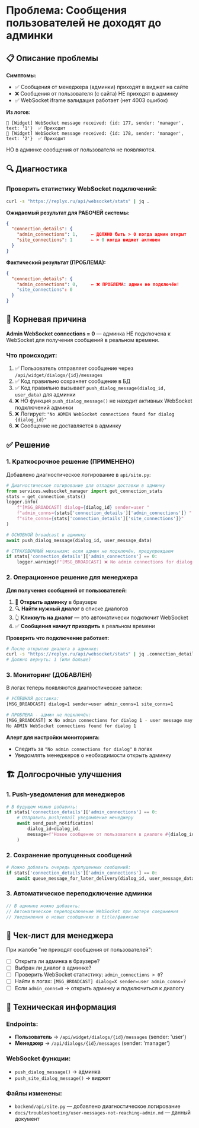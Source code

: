 # Проблема: Сообщения пользователей не доходят до админки

## 📋 Описание проблемы

**Симптомы:**
- ✅ Сообщения от менеджера (админки) приходят в виджет на сайте
- ❌ Сообщения от пользователя (с сайта) НЕ приходят в админку
- ✅ WebSocket iframe валидация работает (нет 4003 ошибок)

**Из логов:**
```
📨 [Widget] WebSocket message received: {id: 177, sender: 'manager', text: '1'}  ✅ Приходит
📨 [Widget] WebSocket message received: {id: 178, sender: 'manager', text: '2'}  ✅ Приходит
```

НО в админке сообщения от пользователя не появляются.

## 🔍 Диагностика

### Проверить статистику WebSocket подключений:

```bash
curl -s "https://replyx.ru/api/websocket/stats" | jq .
```

**Ожидаемый результат для РАБОЧЕЙ системы:**
```json
{
  "connection_details": {
    "admin_connections": 1,     ← ДОЛЖНО быть > 0 когда админ открыт
    "site_connections": 1       ← > 0 когда виджет активен
  }
}
```

**Фактический результат (ПРОБЛЕМА):**
```json
{
  "connection_details": {
    "admin_connections": 0,     ← ❌ ПРОБЛЕМА: админ не подключён!
    "site_connections": 0
  }
}
```

## 🎯 Корневая причина

**Admin WebSocket connections = 0** — админка НЕ подключена к WebSocket для получения сообщений в реальном времени.

### Что происходит:
1. ✅ Пользователь отправляет сообщение через `/api/widget/dialogs/{id}/messages`
2. ✅ Код правильно сохраняет сообщение в БД
3. ✅ Код правильно вызывает `push_dialog_message(dialog_id, user_data)` для админки
4. ❌ НО функция `push_dialog_message()` не находит активных WebSocket подключений админки
5. ❌ Логирует: `"No ADMIN WebSocket connections found for dialog {dialog_id}"`
6. ❌ Сообщение не доставляется в админку

## ✅ Решение

### 1. Краткосрочное решение (ПРИМЕНЕНО)

Добавлено диагностическое логирование в `api/site.py`:

```python
# Диагностическое логирование для отладки доставки в админку
from services.websocket_manager import get_connection_stats
stats = get_connection_stats()
logger.info(
    f"[MSG_BROADCAST] dialog={dialog_id} sender=user "
    f"admin_conns={stats['connection_details']['admin_connections']} "
    f"site_conns={stats['connection_details']['site_connections']}"
)

# ОСНОВНОЙ broadcast в админку
await push_dialog_message(dialog_id, user_message_data)

# СТРАХОВОЧНЫЙ механизм: если админ не подключён, предупреждаем
if stats['connection_details']['admin_connections'] == 0:
    logger.warning(f"[MSG_BROADCAST] ❌ No admin connections for dialog {dialog_id} - user message may be lost!")
```

### 2. Операционное решение для менеджера

**Для получения сообщений от пользователей:**

1. 📱 **Открыть админку** в браузере
2. 🔍 **Найти нужный диалог** в списке диалогов 
3. 👆 **Кликнуть на диалог** — это автоматически подключит WebSocket
4. ✅ **Сообщения начнут приходить** в реальном времени

**Проверить что подключение работает:**
```bash
# После открытия диалога в админке:
curl -s "https://replyx.ru/api/websocket/stats" | jq .connection_details.admin_connections
# Должно вернуть: 1 (или больше)
```

### 3. Мониторинг (ДОБАВЛЕН)

В логах теперь появляются диагностические записи:

```bash
# УСПЕШНАЯ доставка:
[MSG_BROADCAST] dialog=1 sender=user admin_conns=1 site_conns=1

# ПРОБЛЕМА - админ не подключён:
[MSG_BROADCAST] ❌ No admin connections for dialog 1 - user message may be lost!
No ADMIN WebSocket connections found for dialog 1
```

**Алерт для настройки мониторинга:**
- Следить за `"No admin connections for dialog"` в логах
- Уведомлять менеджеров о необходимости открыть админку

## 🏗️ Долгосрочные улучшения

### 1. Push-уведомления для менеджеров
```python
# В будущем можно добавить:
if stats['connection_details']['admin_connections'] == 0:
    # Отправить push/email уведомление менеджеру
    await send_push_notification(
        dialog_id=dialog_id,
        message=f"Новое сообщение от пользователя в диалоге #{dialog_id}"
    )
```

### 2. Сохранение пропущенных сообщений
```python
# Можно добавить очередь пропущенных сообщений:
if stats['connection_details']['admin_connections'] == 0:
    await queue_message_for_later_delivery(dialog_id, user_message_data)
```

### 3. Автоматическое переподключение админки
```javascript
// В админке можно добавить:
// Автоматическое переподключение WebSocket при потере соединения
// Уведомления о новых сообщениях в title/фавиконе
```

## 📝 Чек-лист для менеджера

При жалобе "не приходят сообщения от пользователей":

- [ ] Открыта ли админка в браузере?
- [ ] Выбран ли диалог в админке?
- [ ] Проверить WebSocket статистику: `admin_connections > 0`?
- [ ] Найти в логах: `[MSG_BROADCAST] dialog=X sender=user admin_conns=?`
- [ ] Если `admin_conns=0` → открыть админку и подключиться к диалогу

## 🔧 Техническая информация

### Endpoints:
- **Пользователь** → `/api/widget/dialogs/{id}/messages` (sender: 'user')
- **Менеджер** → `/api/dialogs/{id}/messages` (sender: 'manager')

### WebSocket функции:
- `push_dialog_message()` → админка
- `push_site_dialog_message()` → виджет

### Файлы изменены:
- `backend/api/site.py` — добавлено диагностическое логирование
- `docs/troubleshooting/user-messages-not-reaching-admin.md` — данный документ